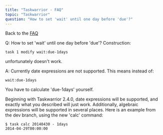 ```yaml
---
title: "Taskwarrior - FAQ"
topic: "Taskwarrior"
question: "How to set 'wait' until one day before 'due'?"
---
```


Back to the [FAQ](/support/faq)

Q: How to set 'wait' until one day before 'due'?
Construction:

```
task 1 modify wait:due-1days
```

unfortunately doesn't work.

A: Currently date expressions are not supported.
This means instead of:

```
wait:due-1days
```

You have to calculate 'due-1days' yourself.

Beginning with Taskwarrior 2.4.0, date expressions will be supported, and exactly what you described will just work.
Additionally, algebraic expressions will be supported in several places.
Here is an example from the dev branch, using the new 'calc' command:

```
$ task calc 20140430 - 1days
2014-04-29T00:00:00
```
